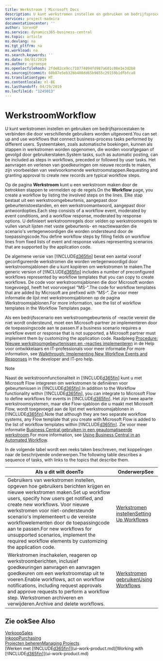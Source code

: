 ```yaml
---
title: Werkstroom | Microsoft Docs
description: U kunt werkstromen instellen en gebruiken om bedrijfsprocestaken te verbinden die door verschillende gebruikers worden uitgevoerd. Systeemtaken, zoals automatische boekingen, kunnen als stappen in werkstromen worden opgenomen, die worden voorafgegaan of gevolgd door gebruikerstaken. Het aanvragen en verlenen van goedkeuringen om nieuwe records te maken, zijn voorbeelden van veelvoorkomende werkstroomstappen.
services: project-madeira
documentationcenter: ''
author: SorenGP
ms.service: dynamics365-business-central
ms.topic: article
ms.devlang: na
ms.tgt_pltfrm: na
ms.workload: na
ms.search.keywords: ''
ms.date: 04/01/2019
ms.author: sgroespe
ms.openlocfilehash: 2fde82ce9cc710774094fd987a601c08e1e3d2b8
ms.sourcegitcommit: 60b87e5eb32bb408dd65b9855c29159b1dfbfca8
ms.translationtype: HT
ms.contentlocale: nl-BE
ms.lasthandoff: 04/29/2019
ms.locfileid: "1245013"
---
```

# <a name="workflow"></a><span data-ttu-id="7d5a4-105">Werkstroom</span><span class="sxs-lookup"><span data-stu-id="7d5a4-105">Workflow</span></span>
<span data-ttu-id="7d5a4-106">U kunt werkstromen instellen en gebruiken om bedrijfsprocestaken te verbinden die door verschillende gebruikers worden uitgevoerd.</span><span class="sxs-lookup"><span data-stu-id="7d5a4-106">You can set up and use workflows that connect business-process tasks performed by different users.</span></span> <span data-ttu-id="7d5a4-107">Systeemtaken, zoals automatische boekingen, kunnen als stappen in werkstromen worden opgenomen, die worden voorafgegaan of gevolgd door gebruikerstaken.</span><span class="sxs-lookup"><span data-stu-id="7d5a4-107">System tasks, such as automatic posting, can be included as steps in workflows, preceded or followed by user tasks.</span></span> <span data-ttu-id="7d5a4-108">Het aanvragen en verlenen van goedkeuringen om nieuwe records te maken, zijn voorbeelden van veelvoorkomende werkstroomstappen.</span><span class="sxs-lookup"><span data-stu-id="7d5a4-108">Requesting and granting approval to create new records are typical workflow steps.</span></span>  

 <span data-ttu-id="7d5a4-109">Op de pagina **Werkstroom** kunt u een werkstroom maken door de betrokken stappen te vermelden op de regels.</span><span class="sxs-lookup"><span data-stu-id="7d5a4-109">On the **Workflow** page, you create a workflow by listing the involved steps on the lines.</span></span> <span data-ttu-id="7d5a4-110">Elke stap bestaat uit een werkstroomgebeurtenis, aangepast door gebeurtenistoestanden, en een werkstroomantwoord, aangepast door antwoordopties.</span><span class="sxs-lookup"><span data-stu-id="7d5a4-110">Each step consists of a workflow event, moderated by event conditions, and a workflow response, moderated by response options.</span></span> <span data-ttu-id="7d5a4-111">U definieert werkstroomregels door velden op werkstroomregels te vullen vanuit lijsten met vaste gebeurtenis- en reactiewaarden die scenario's vertegenwoordigen die worden ondersteund door de toepassingscode.</span><span class="sxs-lookup"><span data-stu-id="7d5a4-111">You define workflow steps by filling fields on workflow lines from fixed lists of event and response values representing scenarios that are supported by the application code.</span></span>  

 <span data-ttu-id="7d5a4-112">De algemene versie van [!INCLUDE[d365fin](includes/d365fin_md.md)] bevat een aantal vooraf geconfigureerde werkstromen die worden vertegenwoordigd door werkstroomsjablonen die u kunt kopiëren om werkstromen te maken.</span><span class="sxs-lookup"><span data-stu-id="7d5a4-112">The generic version of [!INCLUDE[d365fin](includes/d365fin_md.md)] includes a number of preconfigured workflows represented by workflow templates that you can copy to create workflows.</span></span> <span data-ttu-id="7d5a4-113">De code voor werkstroomsjablonen die door Microsoft worden toegevoegd, heeft het voorvoegsel "MS-".</span><span class="sxs-lookup"><span data-stu-id="7d5a4-113">The code for workflow templates that are added by Microsoft are prefixed with “MS-“.</span></span> <span data-ttu-id="7d5a4-114">Zie voor meer informatie de lijst met werkstroomsjablonen op de pagina Werkstroomsjablonen.</span><span class="sxs-lookup"><span data-stu-id="7d5a4-114">For more information, see the list of workflow templates in the Workflow Templates page.</span></span>  

 <span data-ttu-id="7d5a4-115">Als een bedrijfsscenario een werkstroomgebeurtenis of -reactie vereist die niet wordt ondersteund, moet een Microsoft-partner ze implementeren door de toepassingscode aan te passen.</span><span class="sxs-lookup"><span data-stu-id="7d5a4-115">If a business scenario requires a workflow event or response that is not supported, a Microsoft partner must implement them by customizing the application code.</span></span> <span data-ttu-id="7d5a4-116">Raadpleeg [Procedure: Nieuwe werkstroomgebeurtenissen en -reacties implementeren](/dynamics-nav/Walkthrough--Implementing-New-Workflow-Events-and-Responses) in de Help voor ontwikkelaars en IT-professionals voor meer informatie.</span><span class="sxs-lookup"><span data-stu-id="7d5a4-116">For more information, see [Walkthrough: Implementing New Workflow Events and Responses](/dynamics-nav/Walkthrough--Implementing-New-Workflow-Events-and-Responses) in the developer and IT-pro help.</span></span>

 > [!NOTE]
 > <span data-ttu-id="7d5a4-117">Naast de werkstroomfunctionaliteit in [!INCLUDE[d365fin](includes/d365fin_md.md)] kunt u met Microsoft Flow integreren om werkstromen te definiëren voor gebeurtenissen in [!INCLUDE[d365fin](includes/d365fin_md.md)].</span><span class="sxs-lookup"><span data-stu-id="7d5a4-117">In addition to the Workflow functionality within [!INCLUDE[d365fin](includes/d365fin_md.md)], you can integrate to Microsoft Flow to define workflows for events in [!INCLUDE[d365fin](includes/d365fin_md.md)].</span></span> <span data-ttu-id="7d5a4-118">Het zijn twee aparte werkstroomsystemen, maar elke Flow-sjabloon die u maakt met Microsoft Flow, wordt toegevoegd aan de lijst met werkstroomsjablonen in [!INCLUDE[d365fin](includes/d365fin_md.md)].</span><span class="sxs-lookup"><span data-stu-id="7d5a4-118">Note that although they are two separate workflow systems, any Flow template that you create with Microsoft Flow is added to the list of workflow templates within [!INCLUDE[d365fin](includes/d365fin_md.md)].</span></span> <span data-ttu-id="7d5a4-119">Zie voor meer informatie [Business Central gebruiken in een geautomatiseerde werkstroom](across-how-use-financials-data-source-flow.md).</span><span class="sxs-lookup"><span data-stu-id="7d5a4-119">For more information, see [Using Business Central in an Automated Workflow](across-how-use-financials-data-source-flow.md).</span></span>  

 <span data-ttu-id="7d5a4-120">In de volgende tabel wordt een reeks taken beschreven, met koppelingen naar de beschrijvende onderwerpen.</span><span class="sxs-lookup"><span data-stu-id="7d5a4-120">The following table describes a sequence of tasks, with links to the topics that describe them.</span></span>  

|<span data-ttu-id="7d5a4-121">**Als u dit wilt doen**</span><span class="sxs-lookup"><span data-stu-id="7d5a4-121">**To**</span></span>|<span data-ttu-id="7d5a4-122">**Onderwerp**</span><span class="sxs-lookup"><span data-stu-id="7d5a4-122">**See**</span></span>|  
|------------|-------------|  
|<span data-ttu-id="7d5a4-123">Gebruikers van werkstromen instellen, opgeven hoe gebruikers berichten krijgen en nieuwe werkstromen maken.</span><span class="sxs-lookup"><span data-stu-id="7d5a4-123">Set up workflow users, specify how users get notified, and create new workflows.</span></span> <span data-ttu-id="7d5a4-124">Voor nieuwe werkstromen voor niet-ondersteunde scenario's implementeert u de vereiste workflowelementen door de toepassingcode aan te passen.</span><span class="sxs-lookup"><span data-stu-id="7d5a4-124">For new workflows for unsupported scenarios, implement the required workflow elements by customizing the application code.</span></span>|[<span data-ttu-id="7d5a4-125">Werkstromen instellen</span><span class="sxs-lookup"><span data-stu-id="7d5a4-125">Setting Up Workflows</span></span>](across-set-up-workflows.md)|  
|<span data-ttu-id="7d5a4-126">Werkstromen inschakelen, reageren op werkstroomberichten, inclusief goedkeuringen aanvragen en aanvragen goedkeuren om een werkstroomstap uit te voeren.</span><span class="sxs-lookup"><span data-stu-id="7d5a4-126">Enable workflows, act on workflow notifications, including request approvals and approve requests to perform a workflow step.</span></span> <span data-ttu-id="7d5a4-127">Werkstromen archiveren en verwijderen.</span><span class="sxs-lookup"><span data-stu-id="7d5a4-127">Archive and delete workflows.</span></span>|[<span data-ttu-id="7d5a4-128">Werkstromen gebruiken</span><span class="sxs-lookup"><span data-stu-id="7d5a4-128">Using Workflows</span></span>](across-use-workflows.md)|  

## <a name="see-also"></a><span data-ttu-id="7d5a4-129">Zie ook</span><span class="sxs-lookup"><span data-stu-id="7d5a4-129">See Also</span></span>  
[<span data-ttu-id="7d5a4-130">Verkoop</span><span class="sxs-lookup"><span data-stu-id="7d5a4-130">Sales</span></span>](sales-manage-sales.md)  
[<span data-ttu-id="7d5a4-131">Inkoop</span><span class="sxs-lookup"><span data-stu-id="7d5a4-131">Purchasing</span></span>](purchasing-manage-purchasing.md)  
[<span data-ttu-id="7d5a4-132">Projecten beheren</span><span class="sxs-lookup"><span data-stu-id="7d5a4-132">Managing Projects</span></span>](projects-manage-projects.md)  
<span data-ttu-id="7d5a4-133">[Werken met [!INCLUDE[d365fin](includes/d365fin_md.md)]](ui-work-product.md)</span><span class="sxs-lookup"><span data-stu-id="7d5a4-133">[Working with [!INCLUDE[d365fin](includes/d365fin_md.md)]](ui-work-product.md)</span></span>
